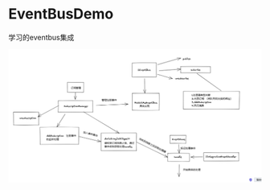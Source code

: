 # EventBusDemo
学习的eventbus集成

![结构图片](https://raw.githubusercontent.com/lackguozi/EventBusDemo/master/EventBudDemo/pic/0915.png)